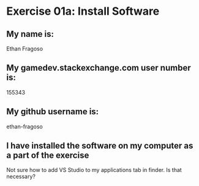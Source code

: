# Exercise 01a: Install Software

## My name is:
Ethan Fragoso

## My gamedev.stackexchange.com user number is:
155343

## My github username is:
ethan-fragoso

## I have installed the software on my computer as a part of the exercise
Not sure how to add VS Studio to my applications tab in finder. Is that necessary?
